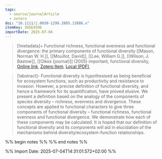 ```yaml
---
tags:
  - source/journalArticle
  - zotero
doi: "10.1111/j.0030-1299.2005.13886.x"
itemKey: 3U5E4S96
importDate: 2025-07-04
---
```

>[!metadata]+
> Functional richness, functional evenness and functional divergence: the primary components of functional diversity
> [[Mason, Norman W. H.]], [[Mouillot, David]], [[Lee, William G.]], [[Wilson, J. Bastow]], 
> [[Oikos (journal)]] (2005)
> important, functional diversity, 
> [Online link](https://onlinelibrary.wiley.com/doi/abs/10.1111/j.0030-1299.2005.13886.x), [Zotero Item](zotero://select/library/items/3U5E4S96), [Local (PDF)](file://C:/Users/aburg/Documents/references/zotero/storage/DRINFJ2M/Mason2005_Functionalrichnessa.pdf), 

>[!abstract]-
>Functional diversity is hypothesised as being beneficial for ecosystem functions, such as productivity and resistance to invasion. However, a precise definition of functional diversity, and hence a framework for its quantification, have proved elusive. We present a definition based on the analogy of the components of species diversity – richness, evenness and divergence. These concepts are applied to functional characters to give three components of functional diversity – functional richness, functional evenness and functional divergence. We demonstrate how each of these components may be calculated. It is hoped that our definition of functional diversity and its components will aid in elucidation of the mechanisms behind diversity/ecosystem-function relationships.

%% begin notes %% 
%% end notes %%

%% Import Date: 2025-07-04T14:31:01.572+02:00 %%
